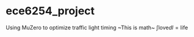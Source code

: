 # ece6254_project
Using MuZero to optimize traffic light timing
~This is math~ $\int \text{love} dl = \text{life}$

